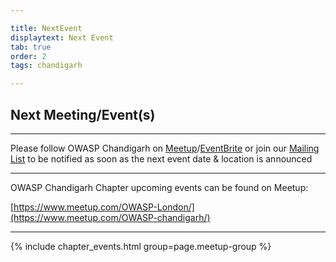 ```yaml
---

title: NextEvent
displaytext: Next Event
tab: true
order: 2
tags: chandigarh

---
```


## Next Meeting/Event(s)

[//]: # (Comment: When updating the next event info also update the homepage)



---
Please follow OWASP Chandigarh on [Meetup](https://www.meetup.com/OWASP-London/)/[EventBrite](https://www.eventbrite.co.uk/o/owasp-london-chapter-9790101329) or join our [Mailing List](https://groups.google.com/a/owasp.org/forum/#!forum/chandigarh-chapter) to be notified as soon as the next event date & location is announced

---
OWASP Chandigarh Chapter upcoming events can be found on Meetup:

[https://www.meetup.com/OWASP-London/](https://www.meetup.com/OWASP-chandigarh/)

---
{% include chapter_events.html group=page.meetup-group %}
